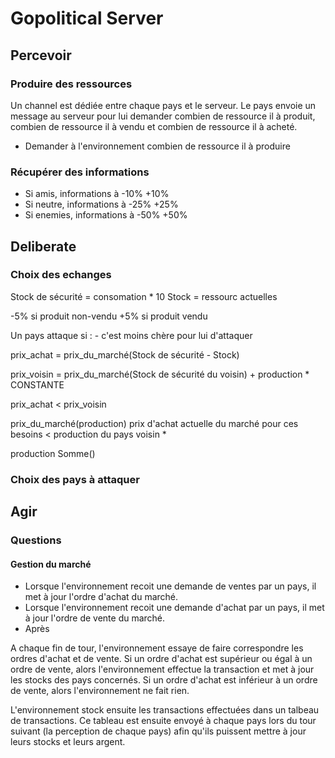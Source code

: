 # Gopolitical Server

## Percevoir

### Produire des ressources

Un channel est dédiée entre chaque pays et le serveur. Le pays envoie un message au serveur pour lui demander combien de ressource il à produit, combien de ressource il à vendu et combien de ressource il à acheté.

- Demander à l'environnement combien de ressource il à produire

### Récupérer des informations

- Si amis, informations à -10% +10%
- Si neutre, informations à -25% +25%
- Si enemies, informations à -50% +50%

## Deliberate

### Choix des echanges

Stock de sécurité = consomation * 10
Stock = ressourc actuelles

-5% si produit non-vendu
+5% si produit vendu

Un pays attaque si :
    - c'est moins chère pour lui d'attaquer

prix_achat = prix_du_marché(Stock de sécurité - Stock)

prix_voisin = prix_du_marché(Stock de sécurité du voisin) + production * CONSTANTE

prix_achat < prix_voisin





prix_du_marché(production)
prix d'achat actuelle du marché pour ces besoins < production du pays voisin * 

production
Somme()

### Choix des pays à attaquer

## Agir

### Questions

#### Gestion du marché

- Lorsque l'environnement recoit une demande de ventes par un pays, il met à jour l'ordre d'achat du marché.
- Lorsque l'environnement recoit une demande d'achat par un pays, il met à jour l'ordre de vente du marché.
- Après 
  
A chaque fin de tour, l'environnement essaye de faire correspondre les ordres d'achat et de vente. Si un ordre d'achat est supérieur ou égal à un ordre de vente, alors l'environnement effectue la transaction et met à jour les stocks des pays concernés. Si un ordre d'achat est inférieur à un ordre de vente, alors l'environnement ne fait rien.

L'environnement stock ensuite les transactions effectuées dans un talbeau de transactions. Ce tableau est ensuite envoyé à chaque pays lors du tour suivant (la perception de chaque pays) afin qu'ils puissent mettre à jour leurs stocks et leurs argent.